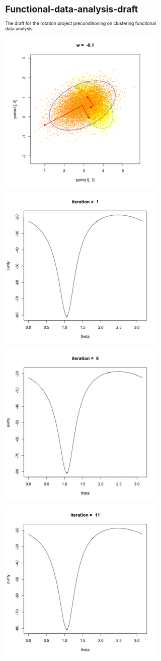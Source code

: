 # Functional-data-analysis-draft
The draft for the rotation project preconditioning on clustering functional data  analysis


![image](https://github.com/sakuramomo1005/Functional-data-analysis-draft/blob/master/1.gif)


![image](https://github.com/sakuramomo1005/Functional-data-analysis-draft/blob/master/2.gif)


![image](https://github.com/sakuramomo1005/Functional-data-analysis-draft/blob/master/3.gif)


![image](https://github.com/sakuramomo1005/Functional-data-analysis-draft/blob/master/4.gif)

